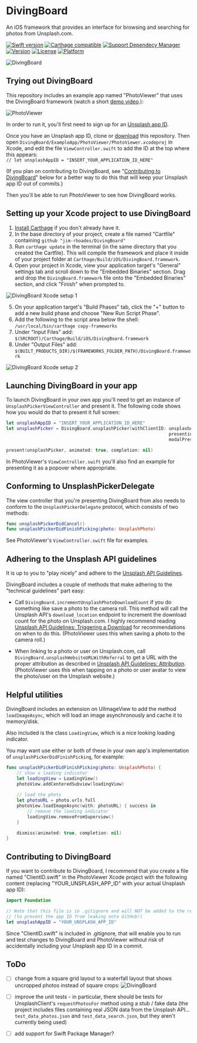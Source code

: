 # DivingBoard
An iOS framework that provides an interface for browsing and searching for photos from Unsplash.com.

[![Swift version](https://img.shields.io/badge/swift%20-4.0-orange.svg)](https://img.shields.io/badge/swift%20-4.0-orange.svg)
[![Carthage compatible](https://img.shields.io/badge/Carthage-compatible-4BC51D.svg?style=flat)](https://github.com/Carthage/Carthage)
[![Support Dependecy Manager](https://img.shields.io/badge/support-CocoaPods-green.svg?style=flat.svg)](https://img.shields.io/badge/support-CocoaPods-green.svg?style=flat.svg)
[![Version](https://img.shields.io/cocoapods/v/DivingBoard.svg?style=flat)](https://cocoapods.org/pods/DivingBoard)
[![License](https://img.shields.io/badge/License-MIT-brightgreen.svg?style=flat.svg)](https://img.shields.io/badge/License-MIT-brightgreen.svg?style=flat.svg)
[![Platform](https://img.shields.io/badge/platform-ios-lightgrey.svg)](https://cocoapods.org/pods/DivingBoard)

![DivingBoard](http://crushapps.com/divingboard/img/divingboard.jpg)

## Trying out DivingBoard

This repository includes an example app named "PhotoViewer" that uses the DivingBoard framework (watch a short [demo video](http://crushapps.com/divingboard/img/divingboard_demo.mp4).):

![PhotoViewer](http://crushapps.com/divingboard/img/photoviewer@0.65x.jpg)

In order to run it, you'll first need to sign up for an [Unsplash app ID](https://unsplash.com/developers).

Once you have an Unsplash app ID, clone or [download](https://github.com/jim-rhoades/DivingBoard/archive/master.zip) this repository. Then open `DivingBoard/ExampleApp/PhotoViewer/PhotoViewer.xcodeproj` in Xcode, and edit the file `ViewController.swift` to add the ID at the top where this appears:\
`// let unsplashAppID = "INSERT_YOUR_APPLICATION_ID_HERE"`

(If you plan on contributing to DivingBoard, see "[Contributing to DivingBoard](#contributing-to-divingboard)" below for a better way to do this that will keep your Unsplash app ID out of commits.)

Then you'll be able to run PhotoViewer to see how DivingBoard works.

## Setting up your Xcode project to use DivingBoard
1. [Install Carthage](https://github.com/Carthage/Carthage#installing-carthage) if you don't already have it.
2. In the base directory of your project, create a file named "Cartfile" containing `github "jim-rhoades/DivingBoard"`
3. Run `carthage update` in the terminal (in the same directory that you created the Cartfile). This will compile the framework and place it inside of your project folder at `Carthage/Build/iOS/DivingBoard.framework`.
4. Open your project in Xcode, view your application target's "General" settings tab and scroll down to the "Embedded Binaries" section. Drag and drop the `DivingBoard.framework` file onto the "Embedded Binaries" section, and click "Finish" when prompted to.

![DivingBoard Xcode setup 1](http://crushapps.com/divingboard/img/setup1.png)

5. On your application target's "Build Phases" tab, click the "+" button to add a new build phase and choose "New Run Script Phase".
6. Add the following to the script area below the shell:
`/usr/local/bin/carthage copy-frameworks`
7. Under "Input Files" add:
`$(SRCROOT)/Carthage/Build/iOS/DivingBoard.framework`
8. Under "Output Files" add:
`$(BUILT_PRODUCTS_DIR)/$(FRAMEWORKS_FOLDER_PATH)/DivingBoard.framework`

![DivingBoard Xcode setup 2](http://crushapps.com/divingboard/img/setup2.png)

## Launching DivingBoard in your app
To launch DivingBoard in your own app you'll need to get an instance of `UnsplashPickerViewController` and present it. The following code shows how you would do that to present it full screen:
```swift
let unsplashAppID = "INSERT_YOUR_APPLICATION_ID_HERE"
let unsplashPicker = DivingBoard.unsplashPicker(withClientID: unsplashAppID,
                                                              presentingViewController: self,
                                                              modalPresentationStyle: .fullScreen)

present(unsplashPicker, animated: true, completion: nil)
```
In PhotoViewer's `ViewController.swift` you'll also find an example for presenting it as a popover where appropriate.

## Conforming to UnsplashPickerDelegate
The view controller that you're presenting DivingBoard from also needs to conform to the `UnsplashPickerDelegate` protocol, which consists of two methods:
```swift
func unsplashPickerDidCancel()
func unsplashPickerDidFinishPicking(photo: UnsplashPhoto)
```
See PhotoViewer's `ViewController.swift` file for examples.

## Adhering to the Unsplash API guidelines
It is up to you to "play nicely" and adhere to the [Unsplash API Guidelines](https://medium.com/unsplash/unsplash-api-guidelines-28e0216e6daa).

DivingBoard includes a couple of methods that make adhering to the "technical guidelines" part easy:

* Call `DivingBoard.incrementUnsplashPhotoDownloadCount` if you do something like save a photo to the camera roll. This method will call the Unsplash API's `download_location` endpoint to increment the download count for the photo on Unsplash.com. I highly recommend reading [Unsplash API Guidelines: Triggering a Download](https://medium.com/unsplash/unsplash-api-guidelines-triggering-a-download-c39b24e99e02) for recommendations on when to do this. (PhotoViewer uses this when saving a photo to the camera roll.)

* When linking to a photo or user on Unsplash.com, call `DivingBoard.unsplashWebsiteURLWithReferral` to get a URL with the proper attribution as described in [Unsplash API Guidelines: Attribution](https://medium.com/unsplash/unsplash-api-guidelines-attribution-4d433941d777).  (PhotoViewer uses this when tapping on a photo or user avatar to view the photo/user on the Unsplash website.)

## Helpful utilities
DivingBoard includes an extension on UIImageView to add the method `loadImageAsync`, which will load an image asynchronously and cache it to memory/disk.

Also included is the class `LoadingView`, which is a nice looking loading indicator.

You may want use either or both of these in your own app's implementation of `unsplashPickerDidFinishPicking`, for example:

```swift
func unsplashPickerDidFinishPicking(photo: UnsplashPhoto) {
    // show a loading indicator
    let loadingView = LoadingView()
    photoView.addCenteredSubview(loadingView)
        
    // load the photo
    let photoURL = photo.urls.full
    photoView.loadImageAsync(with: photoURL) { success in
        // remove the loading indicator
        loadingView.removeFromSuperview()
    }

    dismiss(animated: true, completion: nil)
}
```

## Contributing to DivingBoard
If you want to contribute to DivingBoard, I recommend that you create a file named "ClientID.swift" in the PhotoViewer Xcode project with the following content (replacing "YOUR_UNSPLASH_APP_ID" with your actual Unsplash app ID):
```swift
import Foundation

// Note that this file is in .gitignore and will NOT be added to the repository.
// (to prevent the app ID from leaking onto GitHub!)
let unsplashAppID = "YOUR_UNSPLASH_APP_ID"
```

Since "ClientID.swift" is included in .gitignore, that will enable you to run and test changes to DivingBoard and PhotoViewer without risk of accidentally including your Unsplash app ID in a commit.

## ToDo
- [ ] change from a square grid layout to a waterfall layout that shows uncropped photos instead of square crops:
![DivingBoard](http://crushapps.com/divingboard/img/divingboard_waterfall@0.65x.jpg)
- [ ] improve the unit tests - in particular, there should be tests for UnsplashClient's `requestPhotosFor` method using a stub / fake data (the project includes files containing real JSON data from the Unsplash API… `test_data_photos.json` and `test_data_search.json`, but they aren't currently being used)
- [ ] add support for Swift Package Manager?

